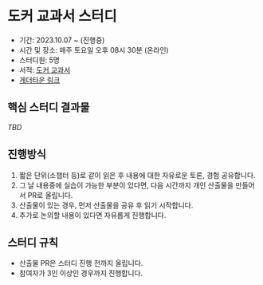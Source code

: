 # 도커 교과서 스터디

- 기간: 2023.10.07 ~ (진행중)
- 시간 및 장소: 매주 토요일 오후 08시 30분 (온라인)
- 스터디원: 5명
- 서적: [도커 교과서](https://www.yes24.com/Product/Goods/111408749)
- [게더타운 링크](https://app.gather.town/app/rlgHKPj38GyqLB9z/SLiPP)

## 핵심 스터디 결과물

_TBD_

## 진행방식

1. 짧은 단위(소챕터 등)로 같이 읽은 후 내용에 대한 자유로운 토론, 경험 공유합니다.
2. 그 날 내용중에 실습이 가능한 부분이 있다면, 다음 시간까지 개인 산출물을 만들어서 PR로 올립니다.
3. 산출물이 있는 경우, 먼저 산출물을 공유 후 읽기 시작합니다.
4. 추가로 논의할 내용이 있다면 자유롭게 진행합니다.

## 스터디 규칙

- 산출물 PR은 스터디 진행 전까지 올립니다.
- 참여자가 3인 이상인 경우까지 진행합니다.
